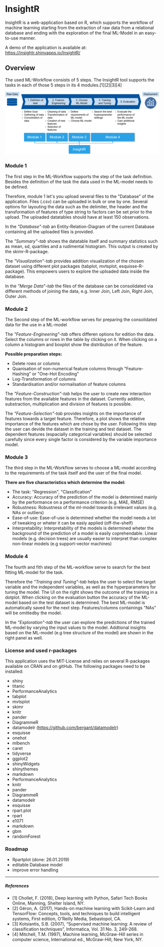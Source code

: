 # InsightR
InsightR is a web-application based on R, which supports the workflow of machine learning starting from the extraction of raw data from a relational database and ending with the exploration of the final ML-Model in an easy-to-use manner.

A demo of the application is available at: https://insightr.shinyapps.io/InsightR/

## Overview
The used ML-Workflow consists of 5 steps. The InsightR tool supports the tasks in each of those 5 steps in its 4 modules.[1][2][3][4]

![alt text](images/workflow.png "5 Steps of ML-Workflow")


### Module 1
The first step in the ML-Workflow supports the step of the task definition. Besides the definition of the task the data used in the ML-model needs to be defined. 

Therefore, module 1 let's you upload several files to the "Database" of the application. Files (.csv) can be uploaded in bulk or one by one. Several options for layouting the data such as the delimiter, the header and the transformation of features of type string to factors can be set prior to the upload. The uploaded datatables should have at least 150 observations.

In the *"Database"-tab* an Entity-Relation-Diagram of the current Database containing all the uploaded files is provided.

The *"Summary"-tab* shows the datatable itself and summary statistics such as mean, sd, quartiles and a rudimental histogram. This output is created by the skimr-R-package.

The *"Visualization"-tab* provides addition visualization of the chosen dataset using different plot packages (tabplot, mvtsplot, esquisse-R-package). This empowers users to explore the uploaded data inside the database.

In the *"Merge Data"-tab* the files of the database can be consolidated via different methods of joining the data, e.g. Inner Join, Left Join, Right Join, Outer Join.
### Module 2
The Second step of the ML-workflow serves for preparing the consolidated data for the use in a ML-model

The *"Feature-Engineering"-tab* offers differen options for edition the data. Select the columns or rows in the table by clicking on it. When clicking on a column a histogram and boxplot show the distribution of the feature.

**Possible preparation steps:**
* Delete rows or columns
* Quanisation of non-numerical feature columns through "Feature-Hashing" or "One-Hot Encoding"
* Log-Transformation of columns
* Standardisation and/or normailsation of feature columns

The *"Feature-Construction"-tab* helps the user to create new interaction features from the available features in the dataset. Currently addition, substraction, multiplication and division of features is possible.

The *"Feature-Selection"-tab* provides insights on the importance of features towards a target feature. Therefore, a plot shows the relative importance of the features which are chose by the user. Following this step the user can devide the dataset in the training and test dataset. The dependent features (espacially categorical variables) should be selected carefully since every single factor is considered by the variable importance model. 
### Module 3
The third step in the ML-Workflow serves to choose a ML-model according to the requirements of the task itself and the user of the final model.

**There are five characteristics which determine the model:**
* The task: "Regression", "Classification"
* Accuracy: Accuracy of the prediction of the model is determined mainly by the performance on a performance criterion (e.g. MAE, RMSE)  
* Robustness: Robustness of the ml-model towards irrelevant values (e.g. NAs or outliers) 
* Ease-of-use: Ease-of-use is determined whether the model needs a lot of tweaking or wheter it can be easly applied (off-the-shelf)
* Interpretability: Interpretability of the models is determined wheter the background of the prediction of a model is easily coprehendable. Linear models (e.g. decision trees) are usually easier to interpret than complex non-linear models (e.g support-vector machines)
### Module 4
The fourth and fith step of the ML-workflow serve to search for the best fitting ML-model for the task. 

Therefore the *"Training and Tuning"-tab* helps the user to select the target variable and the independent variables, as well as the hyperparameters for tuning the model. The UI on the right shows the outcome of the training in a dotplot. When clicking on the evaluation button the accuracy of the ML-model based on the test dataset is determined. The best ML-model is automatically saved for the next step. Features/columns containings "NAs" will be omittedby the model.

In the *"Exploration"-tab* the user can explore the predictions of the trained ML-model by varying the input values to the model. Addtional insights based on the ML-model (e.g tree structure of the model) are shown in the right panel as well.
### License and used r-packages
This application uses the MIT-License and relies on several R-packages available on CRAN and on gitHub. The following packages need to be installed:

* shiny
* titanic
* PerformanceAnalytics
* tabplot
* mvtsplot
* skimr
* knitr
* pander
* DiagrammeR
* datamodelr (https://github.com/bergant/datamodelr)
* esquisse
* onehot
* mlbench
* caret
* tidyverse
* ggplot2
* shinyWidgets
* shinythemes
* markdown
* PerformanceAnalytics
* knitr
* pander
* DiagrammeR
* datamodelr
* esquisse
* rpart.plot
* rpart
* e1071
* markdown
* gbm
* randomForest


### Roadmap
* Rpartplot (done: 26.01.2019)
* editable Database model
* improve error handling

---
##### References
* [1] Chollet, F. (2018), Deep learning with Python, Safari Tech Books Online, Manning, Shelter Island, NY.
* [2] Géron, A. (2017), Hands-on machine learning with Scikit-Learn and TensorFlow: Concepts, tools, and techniques to build intelligent systems, First edition, O'Reilly Media, Sebastopol, CA.
* [3] Kotsiantis, S.B. (2007), “Supervised machine learning: A review of classification techniques”, Informatica, Vol. 31 No. 3, 249-268.
* [4] Mitchell, T.M. (1997), Machine learning, McGraw-Hill series in computer science, International ed., McGraw-Hill, New York, NY.